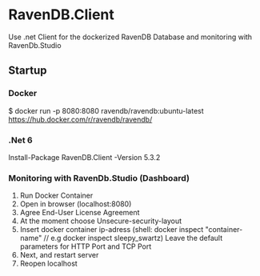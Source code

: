 # RavenDB.Client
Use .net Client for the dockerized RavenDB Database and monitoring with RavenDb.Studio

## Startup
### Docker
$ docker run -p 8080:8080 ravendb/ravendb:ubuntu-latest
https://hub.docker.com/r/ravendb/ravendb/

### .Net 6
Install-Package RavenDB.Client -Version 5.3.2

### Monitoring with RavenDb.Studio (Dashboard)
1. Run Docker Container
2. Open in browser (localhost:8080)
3. Agree End-User License Agreement
4. At the moment choose Unsecure-security-layout
5.  Insert docker container ip-adress (shell: docker inspect "container-name" // e.g docker inspect sleepy_swartz)
    Leave the default parameters for HTTP Port and TCP Port
6. Next, and restart server
7. Reopen localhost

